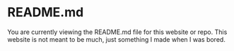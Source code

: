 # README.md
You are currently viewing the README.md file for this website or repo. This website is not meant to be much, just something I made when I was bored.
